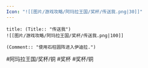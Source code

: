 ```yaml
---
Icon: "![[图片/游戏攻略/阿玛拉王国/奖杯/传送我.png|30]]"
---
```

```ad-common-bronze-trophy
title: (Title:: "传送我")
![[图片/游戏攻略/阿玛拉王国/奖杯/传送我.png|100]]

(Comment:: "使用石柱圆阵进入伊迪拉.")
```

#阿玛拉王国/奖杯/铜 #奖杯 #奖杯/铜
